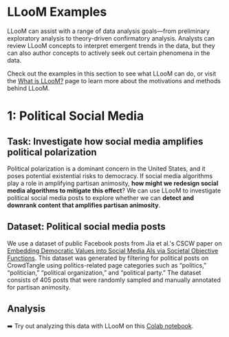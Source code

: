 # LLooM Examples

LLooM can assist with a range of data analysis goals—from preliminary exploratory analysis to theory-driven confirmatory analysis. Analysts can review LLooM concepts to interpret emergent trends in the data, but they can also author concepts to actively seek out certain phenomena in the data.

Check out the examples in this section to see what LLooM can do, or visit the [What is LLooM?](/about/index.html) page to learn more about the motivations and methods behind LLooM.

# 1: Political Social Media

<DemoLayout curDataset="Political social media" />

## Task: Investigate how social media amplifies political polarization
Political polarization is a dominant concern in the United States, and it poses potential existential risks to democracy. If social media algorithms play a role in amplifying partisan animosity, **how might we redesign social media algorithms to mitigate this effect**? We can use LLooM to investigate political social media posts to explore whether we can **detect and downrank content that amplifies partisan animosity**.

## Dataset: Political social media posts
We use a dataset of public Facebook posts from Jia et al.'s CSCW paper on [Embedding Democratic Values into Social Media AIs via Societal Objective Functions](https://arxiv.org/abs/2307.13912). This dataset was generated by filtering for political posts on CrowdTangle using politics-related page categories such as “politics,” “politician,” “political organization,” and “political party.” The dataset consists of 405 posts that were randomly sampled and manually annotated for partisan animosity.

## Analysis
:arrow_right: Try out analyzing this data with LLooM on this [Colab notebook]().
